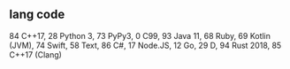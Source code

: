 ## lang code

84 C++17,
28 Python 3,
73 PyPy3,
0 C99,
93 Java 11,
68 Ruby,
69 Kotlin (JVM),
74 Swift,
58 Text,
86 C#,
17 Node.JS,
12 Go,
29 D,
94 Rust 2018,
85 C++17 (Clang)
